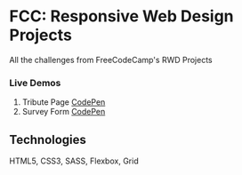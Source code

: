 
# FCC: Responsive Web Design Projects

All the challenges from FreeCodeCamp's RWD Projects

### Live Demos
1. Tribute Page [CodePen](https://codepen.io/TutulDevs/pen/abdJWoo)
2. Survey Form [CodePen](https://codepen.io/TutulDevs/pen/OJMpaGJ)


## Technologies
HTML5, CSS3, SASS, Flexbox, Grid

